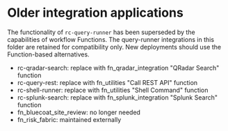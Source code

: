 # Older integration applications

The functionality of `rc-query-runner` has been superseded by the capabilities
of workflow Functions.  The query-runner integrations in this folder are retained
for compatibility only.  New deployments should use the Function-based alternatives.

* rc-qradar-search: replace with fn_qradar_integration "QRadar Search" function
* rc-query-rest: replace with fn_utilities "Call REST API" function
* rc-shell-runner: replace with fn_utilities "Shell Command" function
* rc-splunk-search: replace with fn_splunk_integration "Splunk Search" function
* fn_bluecoat_site_review: no longer needed
* fn_risk_fabric: maintained externally

